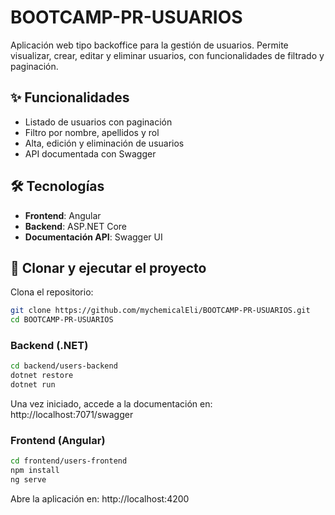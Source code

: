 # BOOTCAMP-PR-USUARIOS

Aplicación web tipo backoffice para la gestión de usuarios. Permite visualizar, crear, editar y eliminar usuarios, con funcionalidades de filtrado y paginación.

## ✨ Funcionalidades

- Listado de usuarios con paginación
- Filtro por nombre, apellidos y rol
- Alta, edición y eliminación de usuarios
- API documentada con Swagger

## 🛠 Tecnologías

- **Frontend**: Angular
- **Backend**: ASP.NET Core
- **Documentación API**: Swagger UI


## 🚀 Clonar y ejecutar el proyecto

Clona el repositorio:

```bash
git clone https://github.com/mychemicalEli/BOOTCAMP-PR-USUARIOS.git
cd BOOTCAMP-PR-USUARIOS
````

### Backend (.NET)

```bash
cd backend/users-backend
dotnet restore
dotnet run
````
Una vez iniciado, accede a la documentación en:
http://localhost:7071/swagger

### Frontend (Angular)
```bash
cd frontend/users-frontend
npm install
ng serve
````
Abre la aplicación en:
http://localhost:4200


